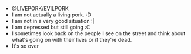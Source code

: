 - @LIVEPORK/EVILPORK
- I am not actually a living pork. :D
- I am not in a very good situation :|
- I am depressed but still going :C
- I sometimes look back on the people I see on the street and think about what's going on with their lives or if they're dead.
- It's so over
<!---
0xLIVEPORK/0xLIVEPORK is a ✨ special ✨ repository because its `README.md` (this file) appears on your GitHub profile.
You can click the Preview link to take a look at your changes.
--->
